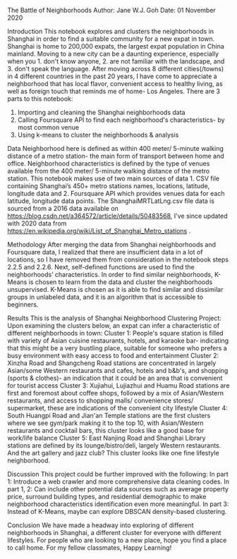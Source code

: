 The Battle of Neighborhoods
Author: Jane W.J. Goh
Date: 01 November 2020

Introduction
This notebook explores and clusters the neighborhoods in Shanghai in order to find a suitable community for a new expat in town. Shanghai is home to 200,000 expats, the largest expat population in China mainland. 
Moving to a new city can be a daunting experience, especially when you 1. don't know anyone, 2. are not familiar with the landscape, and 3. don't speak the language. After moving across 8 different cities(/towns) in 4 different countries in the past 20 years, I have come to appreciate a neighborhood that has local flavor, convenient access to healthy living, as well as foreign touch that reminds me of home- Los Angeles.
There are 3 parts to this notebook:
1. Importing and cleaning the Shanghai neighborhoods data
2. Calling Foursquare API to find each neighborhood's characteristics- by most common venue
3. Using k-means to cluster the neighborhoods & analysis

Data
Neighborhood here is defined as within 400 meter/ 5-minute walking distance of a metro station- the main form of transport between home and office. Neighborhood characteristics is defined by the type of venues available from the 400 meter/ 5-minute walking distance of the metro station.
This notebook makes use of two main sources of data 1. CSV file containing Shanghai’s 450+ metro stations names, locations, latitude, longitude data and 2. Foursquare API which provides venues data for each latitude, longitude data points.
The ShanghaiMRTLatLng.csv file data is sourced from a 2016 data available on https://blog.csdn.net/a364572/article/details/50483568, I've since updated with 2020 data from https://en.wikipedia.org/wiki/List_of_Shanghai_Metro_stations . 

Methodology
After merging the data from Shanghai neighborhoods and Foursquare data, I realized that there are insufficient data in a lot of locations, so I have removed them from consideration in the notebook steps 2.2.5 and 2.2.6. Next, self-defined functions are used to find the neighborhoods’ characteristics. In order to find similar neighborhoods, K-Means is chosen to learn from the data and cluster the neighborhoods unsupervised. K-Means is chosen as it is able to find similar and dissimilar groups in unlabeled data, and it is an algorithm that is accessible to beginners.

Results
This is the analysis of Shanghai Neighborhood Clustering Project:
Upon examining the clusters below, an expat can infer a characteristic of different neighborhoods in town:
Cluster 1: People's square station is filled with variety of Asian cuisine restaurants, hotels, and karaoke bar- indicating that this might be a very bustling place, suitable for someone who prefers a busy environment with easy access to food and entertainment
Cluster 2: Xinzha Road and Shangcheng Road stations are concentrated in largely Asian/some Western restaurants and cafes, hotels and b&b's, and shopping (sports & clothes)- an indication that it could be an area that is convenient for tourist access
Cluster 3: Xujiahui, Lujiazhui and Huamu Road stations are first and foremost about coffee shops, followed by a mix of Asian/Western restaurants, and access to shopping malls/ convenience stores/ supermarket, these are indications of the convenient city lifestyle
Cluster 4: South Huangpi Road and Jian'an Temple stations are the first clusters where we see gym/park making it to the top 10, with Asian/Western restaurants and cocktail bars, this cluster looks like a good base for work/life balance 
Cluster 5: East Nanjing Road and Shanghai Library stations are defined by its lounge/bistro/deli, largely Western restaurants. And the art gallery and jazz club? This cluster looks like one fine lifestyle neighborhood.

Discussion
This project could be further improved with the following:
In part 1: Introduce a web crawler and more comprehensive data cleaning codes. 
In part 1, 2: Can include other potential data sources such as average property price, surround building types, and residential demographic to make neighborhood characteristics identification even more meaningful. 
In part 3: Instead of K-Means, maybe can explore DBSCAN density-based clustering. 

Conclusion
We have made a headway into exploring of different neighborhoods in Shanghai, a different cluster for everyone with different lifestyles. For people who are looking to a new place, hope you find a place to call home. For my fellow classmates, Happy Learning! 
